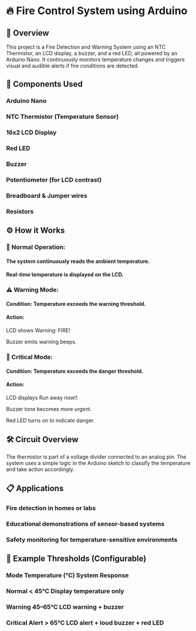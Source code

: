 # 🔥 Fire Control System using Arduino
## 📖 Overview
This project is a Fire Detection and Warning System using an NTC Thermistor, an LCD display, a buzzer, and a red LED, all powered by an Arduino Nano. It continuously monitors temperature changes and triggers visual and audible alerts if fire conditions are detected.

## 🧰 Components Used
### Arduino Nano

### NTC Thermistor (Temperature Sensor)

### 16x2 LCD Display

### Red LED

### Buzzer

### Potentiometer (for LCD contrast)

### Breadboard & Jumper wires

### Resistors

## ⚙️ How it Works
### 🔸 Normal Operation:
#### The system continuously reads the ambient temperature.

#### Real-time temperature is displayed on the LCD.

### ⚠️ Warning Mode:
#### Condition: Temperature exceeds the warning threshold.

#### Action:

LCD shows Warning: FIRE!

Buzzer emits warning beeps.

### 🚨 Critical Mode:
#### Condition: Temperature exceeds the danger threshold.

#### Action:

LCD displays Run away now!!

Buzzer tone becomes more urgent.

Red LED turns on to indicate danger.

## 🛠️ Circuit Overview

The thermistor is part of a voltage divider connected to an analog pin. The system uses a simple logic in the Arduino sketch to classify the temperature and take action accordingly.

## 📋 Applications
### Fire detection in homes or labs

### Educational demonstrations of sensor-based systems

### Safety monitoring for temperature-sensitive environments

## 🧪 Example Thresholds (Configurable)
### Mode	Temperature (°C)	System Response
### Normal	< 45°C	Display temperature only
### Warning	45–65°C	LCD warning + buzzer
### Critical Alert	> 65°C	LCD alert + loud buzzer + red LED

